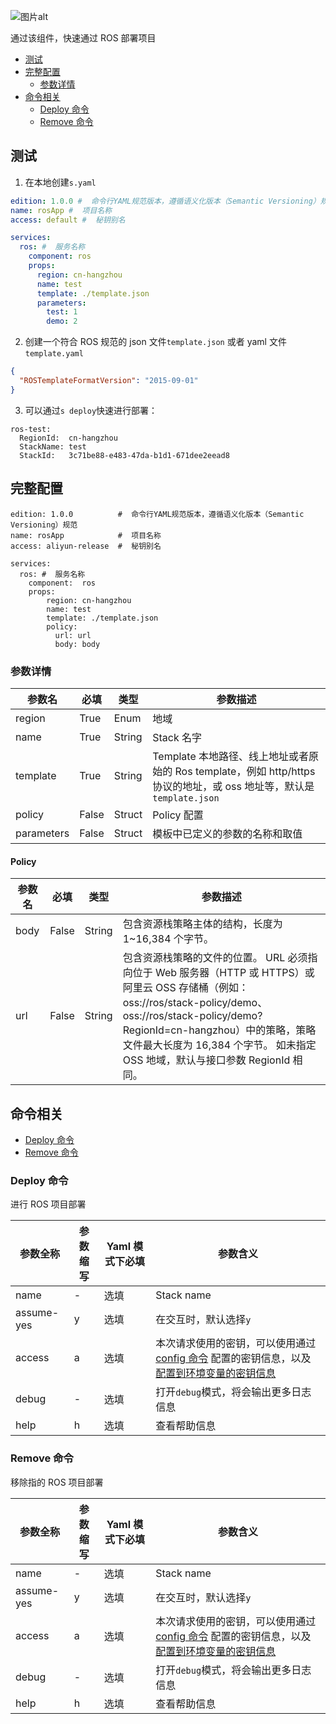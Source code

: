 ![图片alt](https://serverless-article-picture.oss-cn-hangzhou.aliyuncs.com/1640848491604_20211230071454223687.png)

通过该组件，快速通过 ROS 部署项目

- [测试](#测试)
- [完整配置](#完整配置)
  - [参数详情](#参数详情)
- [命令相关](#命令相关)
  - [Deploy 命令](#Deploy命令)
  - [Remove 命令](#Remove命令)

## 测试

1. 在本地创建`s.yaml`

```yaml
edition: 1.0.0 #  命令行YAML规范版本，遵循语义化版本（Semantic Versioning）规范
name: rosApp #  项目名称
access: default #  秘钥别名

services:
  ros: #  服务名称
    component: ros
    props:
      region: cn-hangzhou
      name: test
      template: ./template.json
      parameters:
        test: 1
        demo: 2
```

2. 创建一个符合 ROS 规范的 json 文件`template.json` 或者 yaml 文件 `template.yaml`

```json
{
  "ROSTemplateFormatVersion": "2015-09-01"
}
```

3. 可以通过`s deploy`快速进行部署：

```shell script
ros-test:
  RegionId:  cn-hangzhou
  StackName: test
  StackId:   3c71be88-e483-47da-b1d1-671dee2eead8
```

## 完整配置

```
edition: 1.0.0          #  命令行YAML规范版本，遵循语义化版本（Semantic Versioning）规范
name: rosApp            #  项目名称
access: aliyun-release  #  秘钥别名

services:
  ros: #  服务名称
    component:  ros
    props:
        region: cn-hangzhou
        name: test
        template: ./template.json
        policy:
          url: url
          body: body
```

### 参数详情

| 参数名     | 必填  | 类型   | 参数描述                                                                                                             |
| ---------- | ----- | ------ | -------------------------------------------------------------------------------------------------------------------- |
| region     | True  | Enum   | 地域                                                                                                                 |
| name       | True  | String | Stack 名字                                                                                                           |
| template   | True  | String | Template 本地路径、线上地址或者原始的 Ros template，例如 http/https 协议的地址，或 oss 地址等，默认是`template.json` |
| policy     | False | Struct | Policy 配置                                                                                                          |
| parameters | False | Struct | 模板中已定义的参数的名称和取值                                                                                       |

#### Policy

| 参数名 | 必填  | 类型   | 参数描述                                                                                                                                                                                                                                                                          |
| ------ | ----- | ------ | --------------------------------------------------------------------------------------------------------------------------------------------------------------------------------------------------------------------------------------------------------------------------------- |
| body   | False | String | 包含资源栈策略主体的结构，长度为 1~16,384 个字节。                                                                                                                                                                                                                                |
| url    | False | String | 包含资源栈策略的文件的位置。 URL 必须指向位于 Web 服务器（HTTP 或 HTTPS）或阿里云 OSS 存储桶（例如：oss://ros/stack-policy/demo、oss://ros/stack-policy/demo?RegionId=cn-hangzhou）中的策略，策略文件最大长度为 16,384 个字节。 如未指定 OSS 地域，默认与接口参数 RegionId 相同。 |

## 命令相关

- [Deploy 命令](#Deploy命令)
- [Remove 命令](#Remove命令)

### Deploy 命令

进行 ROS 项目部署

| 参数全称   | 参数缩写 | Yaml 模式下必填 | 参数含义                                                                                                                                                                                                                                                                                                                  |
| ---------- | -------- | --------------- | ------------------------------------------------------------------------------------------------------------------------------------------------------------------------------------------------------------------------------------------------------------------------------------------------------------------------- |
| name       | -        | 选填            | Stack name                                                                                                                                                                                                                                                                                                                |
| assume-yes | y        | 选填            | 在交互时，默认选择`y`                                                                                                                                                                                                                                                                                                     |
| access     | a        | 选填            | 本次请求使用的密钥，可以使用通过[config 命令](https://github.com/Serverless-Devs/Serverless-Devs/tree/master/docs/zh/command/config.md#config-add-命令) 配置的密钥信息，以及[配置到环境变量的密钥信息](https://github.com/Serverless-Devs/Serverless-Devs/tree/master/docs/zh/command/config.md#通过环境变量配置密钥信息) |
| debug      | -        | 选填            | 打开`debug`模式，将会输出更多日志信息                                                                                                                                                                                                                                                                                     |
| help       | h        | 选填            | 查看帮助信息                                                                                                                                                                                                                                                                                                              |

### Remove 命令

移除指的 ROS 项目部署

| 参数全称   | 参数缩写 | Yaml 模式下必填 | 参数含义                                                                                                                                                                                                                                                                                                                  |
| ---------- | -------- | --------------- | ------------------------------------------------------------------------------------------------------------------------------------------------------------------------------------------------------------------------------------------------------------------------------------------------------------------------- |
| name       | -        | 选填            | Stack name                                                                                                                                                                                                                                                                                                                |
| assume-yes | y        | 选填            | 在交互时，默认选择`y`                                                                                                                                                                                                                                                                                                     |
| access     | a        | 选填            | 本次请求使用的密钥，可以使用通过[config 命令](https://github.com/Serverless-Devs/Serverless-Devs/tree/master/docs/zh/command/config.md#config-add-命令) 配置的密钥信息，以及[配置到环境变量的密钥信息](https://github.com/Serverless-Devs/Serverless-Devs/tree/master/docs/zh/command/config.md#通过环境变量配置密钥信息) |
| debug      | -        | 选填            | 打开`debug`模式，将会输出更多日志信息                                                                                                                                                                                                                                                                                     |
| help       | h        | 选填            | 查看帮助信息                                                                                                                                                                                                                                                                                                              |

